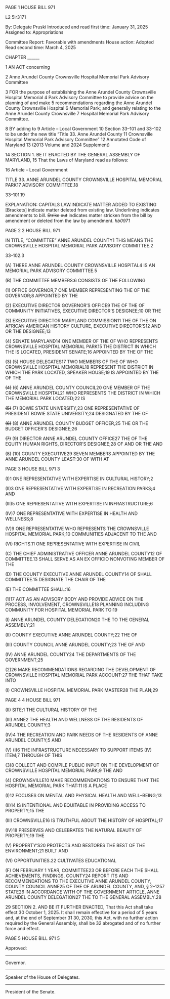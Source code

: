 PAGE 1
HOUSE BILL 971

L2 5lr3171

By: Delegate Pruski
Introduced and read first time: January 31, 2025
Assigned to: Appropriations

Committee Report: Favorable with amendments
House action: Adopted
Read second time: March 4, 2025

CHAPTER ______

1 AN ACT concerning

2 Anne Arundel County Crownsville Hospital Memorial Park Advisory Committee

3 FOR the purpose of establishing the Anne Arundel County Crownsville Hospital Memorial
4 Park Advisory Committee to provide advice on the planning of and make
5 recommendations regarding the Anne Arundel County Crownsville Hospital
6 Memorial Park; and generally relating to the Anne Arundel County Crownsville
7 Hospital Memorial Park Advisory Committee.

8 BY adding to
9 Article – Local Government
10 Section 33–101 and 33–102 to be under the new title “Title 33. Anne Arundel County
11 Crownsville Hospital Memorial Park Advisory Committee”
12 Annotated Code of Maryland
13 (2013 Volume and 2024 Supplement)

14 SECTION 1. BE IT ENACTED BY THE GENERAL ASSEMBLY OF MARYLAND,
15 That the Laws of Maryland read as follows:

16 Article – Local Government

TITLE 33. ANNE ARUNDEL COUNTY CROWNSVILLE HOSPITAL MEMORIAL PARK17
ADVISORY COMMITTEE.18

33–101.19

EXPLANATION: CAPITALS LAW.INDICATE MATTER ADDED TO EXISTING
[Brackets] indicate matter deleted from existing law.
Underlining indicates amendments to bill.
~~Strike~~ ~~out~~ indicates matter stricken from the bill by amendment or deleted from the law by
amendment. *hb0971*

PAGE 2
2 HOUSE BILL 971

IN TITLE, “COMMITTEE” ANNE ARUNDEL COUNTY1 THIS MEANS THE
CROWNSVILLE HOSPITAL MEMORIAL PARK ADVISORY COMMITTEE.2

33–102.3

(A) THERE ANNE ARUNDEL COUNTY CROWNSVILLE HOSPITAL4 IS AN
MEMORIAL PARK ADVISORY COMMITTEE.5

(B) THE COMMITTEE MEMBERS:6 CONSISTS OF THE FOLLOWING

(1) OFFICE GOVERNOR,7 ONE MEMBER REPRESENTING THE OF THE
GOVERNOR;8 APPOINTED BY THE

(2) EXECUTIVE DIRECTOR GOVERNOR’S OFFICE9 THE OF THE OF
COMMUNITY INITIATIVES, EXECUTIVE DIRECTOR’S DESIGNEE;10 OR THE

(3) EXECUTIVE DIRECTOR MARYLAND COMMISSION11 THE OF THE ON
AFRICAN AMERICAN HISTORY CULTURE, EXECUTIVE DIRECTOR’S12 AND OR THE
DESIGNEE;13

(4) SENATE MARYLAND14 ONE MEMBER OF THE OF WHO REPRESENTS
CROWNSVILLE HOSPITAL MEMORIAL PARK15 THE DISTRICT IN WHICH THE IS
LOCATED, PRESIDENT SENATE;16 APPOINTED BY THE OF THE

~~(3)~~ (5) HOUSE DELEGATES17 TWO MEMBERS OF THE OF WHO
CROWNSVILLE HOSPITAL MEMORIAL18 REPRESENT THE DISTRICT IN WHICH THE
PARK LOCATED, SPEAKER HOUSE;19 IS APPOINTED BY THE OF THE

~~(4)~~ (6) ANNE ARUNDEL COUNTY COUNCIL20 ONE MEMBER OF THE
CROWNSVILLE HOSPITAL21 WHO REPRESENTS THE DISTRICT IN WHICH THE
MEMORIAL PARK LOCATED;22 IS

~~(5)~~ (7) BOWIE STATE UNIVERSITY,23 ONE REPRESENTATIVE OF
PRESIDENT BOWIE STATE UNIVERSITY;24 DESIGNATED BY THE OF

~~(6)~~ (8) ANNE ARUNDEL COUNTY BUDGET OFFICER,25 THE OR THE
BUDGET OFFICER’S DESIGNEE;26

~~(7)~~ (9) DIRECTOR ANNE ARUNDEL COUNTY OFFICE27 THE OF THE
EQUITY HUMAN RIGHTS, DIRECTOR’S DESIGNEE;28 OF AND OR THE AND

~~(8)~~ (10) COUNTY EXECUTIVE29 SEVEN MEMBERS APPOINTED BY THE
ANNE ARUNDEL COUNTY LEAST:30 OF WITH AT

PAGE 3
HOUSE BILL 971 3

(I)1 ONE REPRESENTATIVE WITH EXPERTISE IN CULTURAL
HISTORY;2

(II)3 ONE REPRESENTATIVE WITH EXPERTISE IN RECREATION
PARKS;4 AND

(III)5 ONE REPRESENTATIVE WITH EXPERTISE IN
INFRASTRUCTURE;6

(IV)7 ONE REPRESENTATIVE WITH EXPERTISE IN HEALTH AND
WELLNESS;8

(V)9 ONE REPRESENTATIVE WHO REPRESENTS THE
CROWNSVILLE HOSPITAL MEMORIAL PARK;10 COMMUNITIES ADJACENT TO THE AND

(VI) RIGHTS.11 ONE REPRESENTATIVE WITH EXPERTISE IN CIVIL

(C) THE CHIEF ADMINISTRATIVE OFFICER ANNE ARUNDEL COUNTY12 OF
COMMITTEE.13 SHALL SERVE AS AN EX OFFICIO NONVOTING MEMBER OF THE

(D) THE COUNTY EXECUTIVE ANNE ARUNDEL COUNTY14 OF SHALL
COMMITTEE.15 DESIGNATE THE CHAIR OF THE

(E) THE COMMITTEE SHALL:16

(1)17 ACT AS AN ADVISORY BODY AND PROVIDE ADVICE ON THE
PROCESS, INVOLVEMENT, CROWNSVILLE18 PLANNING INCLUDING COMMUNITY FOR
HOSPITAL MEMORIAL PARK TO:19

(I) ANNE ARUNDEL COUNTY DELEGATION20 THE TO THE
GENERAL ASSEMBLY;21

(II) COUNTY EXECUTIVE ANNE ARUNDEL COUNTY;22 THE OF

(III) COUNTY COUNCIL ANNE ARUNDEL COUNTY;23 THE OF AND

(IV) ANNE ARUNDEL COUNTY24 THE DEPARTMENTS OF THE
GOVERNMENT;25

(2)26 MAKE RECOMMENDATIONS REGARDING THE DEVELOPMENT OF
CROWNSVILLE HOSPITAL MEMORIAL PARK ACCOUNT:27 THE THAT TAKE INTO

(I) CROWNSVILLE HOSPITAL MEMORIAL PARK MASTER28 THE
PLAN;29

PAGE 4
4 HOUSE BILL 971

(II) SITE;1 THE CULTURAL HISTORY OF THE

(III) ANNE2 THE HEALTH AND WELLNESS OF THE RESIDENTS OF
ARUNDEL COUNTY;3

(IV)4 THE RECREATION AND PARK NEEDS OF THE RESIDENTS OF
ANNE ARUNDEL COUNTY;5 AND

(V) (I)6 THE INFRASTRUCTURE NECESSARY TO SUPPORT ITEMS
(IV) ITEM;7 THROUGH OF THIS

(3)8 COLLECT AND COMPILE PUBLIC INPUT ON THE DEVELOPMENT OF
CROWNSVILLE HOSPITAL MEMORIAL PARK;9 THE AND

(4) CROWNSVILLE10 MAKE RECOMMENDATIONS TO ENSURE THAT THE
HOSPITAL MEMORIAL PARK THAT:11 IS A PLACE

(I)12 FOCUSES ON MENTAL AND PHYSICAL HEALTH AND
WELL–BEING;13

(II)14 IS INTENTIONAL AND EQUITABLE IN PROVIDING ACCESS TO
PROPERTY;15 THE

(III) CROWNSVILLE16 IS TRUTHFUL ABOUT THE HISTORY OF
HOSPITAL;17

(IV)18 PRESERVES AND CELEBRATES THE NATURAL BEAUTY OF
PROPERTY;19 THE

(V) PROPERTY’S20 PROTECTS AND RESTORES THE BEST OF THE
ENVIRONMENT;21 BUILT AND

(VI) OPPORTUNITIES.22 CULTIVATES EDUCATIONAL

(F) ON FEBRUARY 1 YEAR, COMMITTEE23 OR BEFORE EACH THE SHALL
ACHIEVEMENTS, FINDINGS, COUNTY24 REPORT ITS AND RECOMMENDATIONS TO THE
EXECUTIVE ANNE ARUNDEL COUNTY, COUNTY COUNCIL ANNE25 OF THE OF
ARUNDEL COUNTY, AND, § 2–1257 STATE26 IN ACCORDANCE WITH OF THE
GOVERNMENT ARTICLE, ANNE ARUNDEL COUNTY DELEGATION27 THE TO THE
GENERAL ASSEMBLY.28

29 SECTION 2. AND BE IT FURTHER ENACTED, That this Act shall take effect
30 October 1, 2025. It shall remain effective for a period of 5 years and, at the end of September
31 30, 2030, this Act, with no further action required by the General Assembly, shall be
32 abrogated and of no further force and effect.

PAGE 5
HOUSE BILL 971 5

Approved:

________________________________________________________________________________
Governor.

________________________________________________________________________________
Speaker of the House of Delegates.

________________________________________________________________________________
President of the Senate.